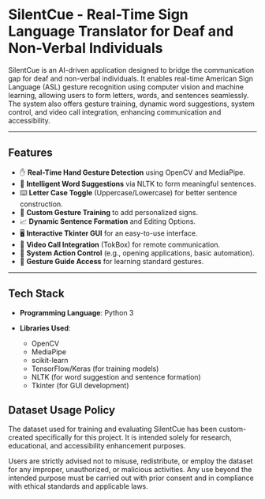 # SilentCue - Real-Time Sign Language Translator for Deaf and Non-Verbal Individuals

SilentCue is an AI-driven application designed to bridge the communication gap for deaf and non-verbal individuals. It enables real-time American Sign Language (ASL) gesture recognition using computer vision and machine learning, allowing users to form letters, words, and sentences seamlessly. The system also offers gesture training, dynamic word suggestions, system control, and video call integration, enhancing communication and accessibility.

---

## Features
- ✋ **Real-Time Hand Gesture Detection** using OpenCV and MediaPipe.
- 🧠 **Intelligent Word Suggestions** via NLTK to form meaningful sentences.
- ⌨️ **Letter Case Toggle** (Uppercase/Lowercase) for better sentence construction.
- 🧩 **Custom Gesture Training** to add personalized signs.
- 📈 **Dynamic Sentence Formation** and Editing Options.
- 🖥️ **Interactive Tkinter GUI** for an easy-to-use interface.
- 🔗 **Video Call Integration** (TokBox) for remote communication.
- 🎯 **System Action Control** (e.g., opening applications, basic automation).
- 📖 **Gesture Guide Access** for learning standard gestures.

---

## Tech Stack
- **Programming Language**: Python 3

- **Libraries Used**:
  - OpenCV
  - MediaPipe
  - scikit-learn
  - TensorFlow/Keras (for training models)
  - NLTK (for word suggestion and sentence formation)
  - Tkinter (for GUI development)
    
## Dataset Usage Policy

The dataset used for training and evaluating SilentCue has been custom-created specifically for this project. It is intended solely for research, educational, and accessibility enhancement purposes. 

Users are strictly advised not to misuse, redistribute, or employ the dataset for any improper, unauthorized, or malicious activities. Any use beyond the intended purpose must be carried out with prior consent and in compliance with ethical standards and applicable laws.

